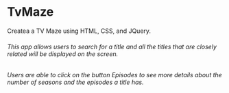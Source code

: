 # TvMaze
Createa a TV Maze using HTML, CSS, and JQuery.
###### This app allows users to search for a title and all the titles that are closely related will be displayed on the screen. 
###### Users are able to click on the button Episodes to see more details about the number of seasons and the episodes a title has.
